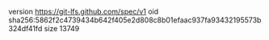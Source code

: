version https://git-lfs.github.com/spec/v1
oid sha256:5862f2c4739434b642f405e2d808c8b01efaac937fa93432195573b324df41fd
size 13749
